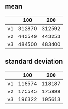 ## mean
| |100|200|
|---|---|---|
|v1|312870|312592|
|v2|443549|443253|
|v3|484500|483400|
## standard deviation
| |100|200|
|---|---|---|
|v1|118574|118187|
|v2|175545|175999|
|v3|196322|195613|
